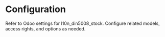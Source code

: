 # Configuration

Refer to Odoo settings for l10n_din5008_stock. Configure related models, access rights, and options as needed.
